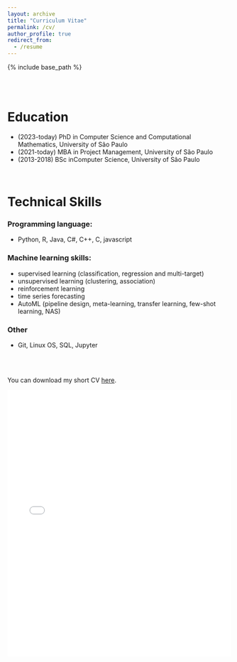 ```yaml
---
layout: archive
title: "Curriculum Vitae"
permalink: /cv/
author_profile: true
redirect_from:
  - /resume
---
```


{% include base_path %}

<br>
<br>

Education
=========
- (2023-today) PhD in Computer Science and Computational Mathematics, University of São Paulo
- (2021-today) MBA in Project Management, University of São Paulo
- (2013-2018)  BSc inComputer Science, University of São Paulo
<br>

Technical Skills
================

### Programming language:
- Python, R, Java, C#, C++, C, javascript

### Machine learning skills:
- supervised learning (classification, regression and multi-target)
- unsupervised learning (clustering, association)
- reinforcement learning
- time series forecasting
- AutoML (pipeline design, meta-learning, transfer learning, few-shot learning, NAS)

### Other
- Git, Linux OS, SQL, Jupyter

<br>
<br>

You can download my short CV [here](/files/ealcobaca_short_cv.pdf).
<iframe src="/files/ealcobaca_short_cv.pdf" width="100%" height="600" frameborder="no" border="0" marginwidth="0" marginheight="0"></iframe>
